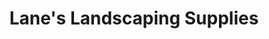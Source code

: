 ---
title: "Lane's Landscaping Supplies"
url: /mississauga/lanes-landscaping-supplies/
shop: doityourself
---